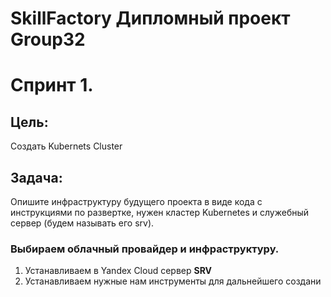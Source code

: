 # SkillFactory Дипломный проект Group32

<H1> Спринт 1. </H1>
<H2> Цель: </H2>
Создать Kubernets Cluster <br>
<H2> Задача: </H2> 
Опишите инфраструктуру будущего проекта в виде кода с инструкциями по развертке, нужен кластер Kubernetes и служебный сервер (будем называть его srv). <br>
<H3> Выбираем облачный провайдер и инфраструктуру. </h3>

1. Устанавливаем в Yandex Cloud сервер <b> SRV </b>
2. Устанавливаем нужные нам инструменты для дальнейшего создани
